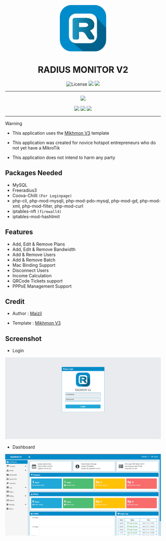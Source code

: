 <div align="center">
  <img src="img/radmon.png" alt="logo" width="150">
  <h1>RADIUS MONITOR V2</h1>
</div>

<div align="center">
  <img alt="License" src="https://img.shields.io/github/license/Maizil41/RadMonv2?style=for-the-badge&logo=github">
  <a target="_blank" href="https://github.com/Maizil41/RadMonv2/releases"><img src="https://img.shields.io/badge/Version-2.0--beta-blue?style=for-the-badge&logo=github"></a>
  <a target="_blank" href="https://github.com/Maizil41/RadMonv2/releases"><img src="https://img.shields.io/github/downloads/Maizil41/RadMonv2/total?style=for-the-badge&logo=github"></a>
</div>
<hr>

<p align="center">
<a href="https://saweria.co/mutiarawrt"><img src="https://img.shields.io/badge/Donation-FFAE00?style=for-the-badge&logo=ko-fi&logoColor=white"></a>

<p align="center">
<a href="https://t.me/mutiarawrt"><img src="https://img.shields.io/badge/Telegram--Channel-2CA5E0?style=for-the-badge&logo=telegram&logoColor=white"></a>
<a href="https://www.youtube.com/@mutiara-wrt"><img src="https://img.shields.io/badge/Youtube--Channel-e02c2c?style=for-the-badge&logo=youtube&logoColor=white"></a>
<a href="https://t.me/mutiara_wrt"><img src="https://img.shields.io/badge/Telegram--Groups-2CA5E0?style=for-the-badge&logo=telegram&logoColor=white"></a>
</p>

<hr/>

> [!WARNING]
>
> - This application uses the [Mikhmon V3](https://github.com/laksa19/mikhmonv3) template
>
> - This application was created for novice hotspot entrepreneurs who do not yet have a MikroTik
> 
> - This application does not intend to harm any party

Packages Needed
---
- MySQL
- Freeradius3
- Coova-Chilli `(For Loginpage)`
- php-cli, php-mod-mysqli, php-mod-pdo-mysql, php-mod-gd, php-mod-xml, php-mod-filter, php-mod-curl
- iptables-nft `(firewall4)`
- iptables-mod-hashlimit

Features
---
- Add, Edit & Remove Plans
- Add, Edit & Remove Bandwidth
- Add & Remove Users
- Add & Remove Batch
- Mac Binding Support
- Disconnect Users
- Income Calculation
- QRCode Tickets support
- PPPoE Management Support

Credit
---
<ul>
  <li>Author : <a href="https://github.com/maizil41" target="_blank">Maizil</a></li>
</ul>

<ul>
  <li>Template : <a href="https://github.com/laksa19/mikhmonv3" target="_blank">Mikhmon V3</a></li>
</ul>


Screenshot
---
* Login
<p align="center">
    <img src="/img/login.png">
</p>

* Dashboard
<p align="center">
    <img src="/img/pppdash.png">
</p>
